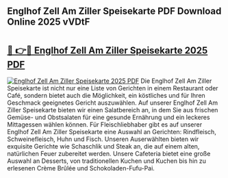## Englhof Zell Am Ziller Speisekarte PDF Download Online 2025 vVDtF

# <h2><a href="http://gc5lz0y.nevu.top/?p=Englhof+Zell+Am+Ziller+Speisekarte">🔗 👉🔴 Englhof Zell Am Ziller Speisekarte 2025 PDF</a></h2>

[![Englhof Zell Am Ziller Speisekarte 2025 PDF](https://i.imgur.com/dBaPXMq.png)](http://gc5lz0y.nevu.top/?p=Englhof+Zell+Am+Ziller+Speisekarte)
Die Englhof Zell Am Ziller Speisekarte ist nicht nur eine Liste von Gerichten in einem Restaurant oder Café, sondern bietet auch die Möglichkeit, ein köstliches und für Ihren Geschmack geeignetes Gericht auszuwählen. Auf unserer Englhof Zell Am Ziller Speisekarte bieten wir einen Salatbereich an, in dem Sie aus frischen Gemüse- und Obstsalaten für eine gesunde Ernährung und ein leckeres Mittagessen wählen können. Für Fleischliebhaber gibt es auf unserer Englhof Zell Am Ziller Speisekarte eine Auswahl an Gerichten: Rindfleisch, Schweinefleisch, Huhn und Fisch. Unseren Auserwählten bieten wir exquisite Gerichte wie Schaschlik und Steak an, die auf einem alten, natürlichen Feuer zubereitet werden. Unsere Cafeteria bietet eine große Auswahl an Desserts, von traditionellen Kuchen und Kuchen bis hin zu erlesenen Crème Brûlée und Schokoladen-Fufu-Pai.
